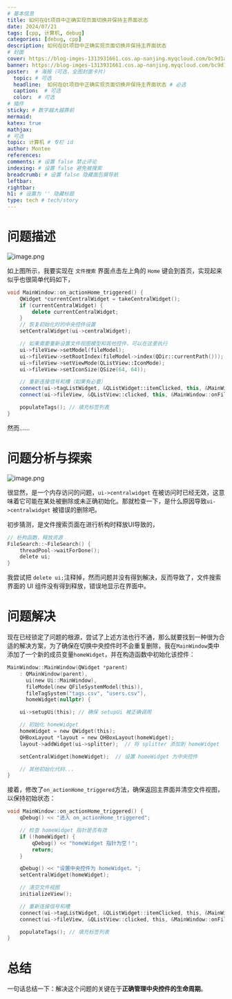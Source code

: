 ```yaml
---
# 基本信息
title: 如何在Qt项目中正确实现页面切换并保持主界面状态
date: 2024/07/21
tags: [cpp, 计算机, debug]
categories: [debug, cpp]
description: 如何在Qt项目中正确实现页面切换并保持主界面状态
# 封面
cover: https://blog-imges-1313931661.cos.ap-nanjing.myqcloud.com/bc9d1a2b4219f9c23dde4bc39fe3fbd8f6a4b13d_2_1380x776.jpeg
banner: https://blog-imges-1313931661.cos.ap-nanjing.myqcloud.com/bc9d1a2b4219f9c23dde4bc39fe3fbd8f6a4b13d_2_1380x776.jpeg
poster:  # 海报（可选，全图封面卡片）
  topic: # 可选
  headline:  如何在Qt项目中正确实现页面切换并保持主界面状态 # 必选
  caption:  # 可选
  color:  # 可选
# 插件
sticky: # 数字越大越靠前
mermaid:
katex: true
mathjax: 
# 可选
topic: 计算机 # 专栏 id
author: Montee
references:
comments: # 设置 false 禁止评论
indexing: # 设置 false 避免被搜索
breadcrumb: # 设置 false 隐藏面包屑导航
leftbar: 
rightbar:
h1: # 设置为 '' 隐藏标题
type: tech # tech/story
---
```

# 问题描述
![image.png](https://blog-imges-1313931661.cos.ap-nanjing.myqcloud.com/20240721181505.png)


如上图所示，我要实现在 `文件搜索` 界面点击左上角的 `Home` 键会到首页，实现起来似乎也很简单代码如下，

```C++
void MainWindow::on_actionHome_triggered() {
    QWidget *currentCentralWidget = takeCentralWidget();
    if (currentCentralWidget) {
        delete currentCentralWidget;
    }
    // 恢复初始化时的中央控件设置
    setCentralWidget(ui->centralWidget);

    // 如果需要重新设置文件视图模型和其他控件，可以在这里执行
    ui->fileView->setModel(fileModel);
    ui->fileView->setRootIndex(fileModel->index(QDir::currentPath()));
    ui->fileView->setViewMode(QListView::IconMode);
    ui->fileView->setIconSize(QSize(64, 64));

    // 重新连接信号和槽（如果有必要）
    connect(ui->tagListWidget, &QListWidget::itemClicked, this, &MainWindow::onTagSelected);
    connect(ui->fileView, &QListView::clicked, this, &MainWindow::onFileClicked);

    populateTags(); // 填充标签列表
}

```

然而……

# 问题分析与探索

![image.png](https://blog-imges-1313931661.cos.ap-nanjing.myqcloud.com/20240721182509.png)

很显然，是一个内存访问的问题，`ui->centralwidget` 在被访问时已经无效，这意味着它可能在某处被删除或未正确初始化。那就检查一下，是什么原因导致`ui->centralwidget` 被错误的删除吧。

初步猜测，是文件搜索页面在进行析构时释放UI导致的，

```C
// 析构函数，释放资源  
FileSearch::~FileSearch() {  
    threadPool->waitForDone();  
    delete ui;  
}
```

我尝试把 `delete ui;`注释掉，然而问题并没有得到解决，反而导致了，文件搜索界面的 UI 组件没有得到释放，错误地显示在界面中。

# 问题解决

现在已经锁定了问题的根源，尝试了上述方法也行不通，那么就要找到一种很为合适的解决方案，为了确保在切换中央控件时不会重复删除，我在`MainWindow`类中添加了一个新的成员变量`homeWidget`，并在构造函数中初始化该控件：

```C
MainWindow::MainWindow(QWidget *parent)
    : QMainWindow(parent),
      ui(new Ui::MainWindow),
      fileModel(new QFileSystemModel(this)),
      fileTagSystem("tags.csv", "users.csv"),
      homeWidget(nullptr) {

    ui->setupUi(this); // 确保 setupUi 被正确调用

    // 初始化 homeWidget
    homeWidget = new QWidget(this);
    QHBoxLayout *layout = new QHBoxLayout(homeWidget);
    layout->addWidget(ui->splitter);  // 将 splitter 添加到 homeWidget

    setCentralWidget(homeWidget);  // 设置 homeWidget 为中央控件

    // 其他初始化代码...
}

```

接着，修改了`on_actionHome_triggered`方法，确保返回主界面并清空文件视图，以保持初始状态：

```C
void MainWindow::on_actionHome_triggered() {
    qDebug() << "进入 on_actionHome_triggered";

    // 检查 homeWidget 指针是否有效
    if (!homeWidget) {
        qDebug() << "homeWidget 指针为空！";
        return;
    }

    qDebug() << "设置中央控件为 homeWidget。";
    setCentralWidget(homeWidget);

    // 清空文件视图
    initializeView();

    // 重新连接信号和槽
    connect(ui->tagListWidget, &QListWidget::itemClicked, this, &MainWindow::onTagSelected);
    connect(ui->fileView, &QListView::clicked, this, &MainWindow::onFileClicked);

    populateTags(); // 填充标签列表
}

```

# 总结
一句话总结一下：解决这个问题的关键在于**正确管理中央控件的生命周期**。